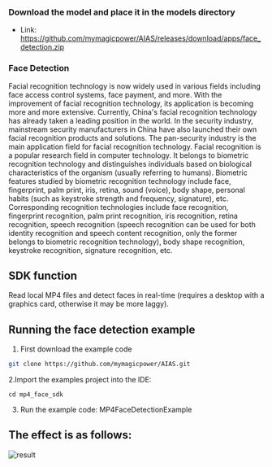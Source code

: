 
### Download the model and place it in the models directory
- Link: https://github.com/mymagicpower/AIAS/releases/download/apps/face_detection.zip

### Face Detection

Facial recognition technology is now widely used in various fields including face access control systems, face payment, and more. With the improvement of facial recognition technology, its application is becoming more and more extensive. Currently, China's facial recognition technology has already taken a leading position in the world. In the security industry, mainstream security manufacturers in China have also launched their own facial recognition products and solutions. The pan-security industry is the main application field for facial recognition technology.
Facial recognition is a popular research field in computer technology. It belongs to biometric recognition technology and distinguishes individuals based on biological characteristics of the organism (usually referring to humans).
Biometric features studied by biometric recognition technology include face, fingerprint, palm print, iris, retina, sound (voice), body shape, personal habits (such as keystroke strength and frequency, signature), etc. Corresponding recognition technologies include face recognition, fingerprint recognition, palm print recognition, iris recognition, retina recognition, speech recognition (speech recognition can be used for both identity recognition and speech content recognition, only the former belongs to biometric recognition technology), body shape recognition, keystroke recognition, signature recognition, etc.

## SDK function

Read local MP4 files and detect faces in real-time (requires a desktop with a graphics card, otherwise it may be more laggy).

## Running the face detection example

1. First download the example code
```bash
git clone https://github.com/mymagicpower/AIAS.git
```

2.Import the examples project into the IDE:
```
cd mp4_face_sdk
```

3. Run the example code: MP4FaceDetectionExample


## The effect is as follows:
![result](https://aias-home.oss-cn-beijing.aliyuncs.com/AIAS/face_sdk/images/faces.jpg)
